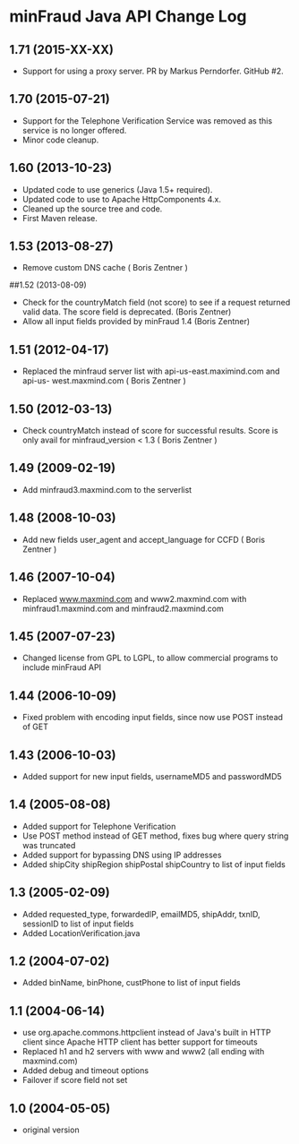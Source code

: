 # minFraud Java API Change Log

## 1.71 (2015-XX-XX)

* Support for using a proxy server. PR by Markus Perndorfer. GitHub #2.

## 1.70 (2015-07-21)

* Support for the Telephone Verification Service was removed as this service
  is no longer offered.
* Minor code cleanup.

## 1.60 (2013-10-23)

* Updated code to use generics (Java 1.5+ required).
* Updated code to use to Apache HttpComponents 4.x.
* Cleaned up the source tree and code.
* First Maven release.

## 1.53 (2013-08-27)

* Remove custom DNS cache ( Boris Zentner )

##1.52 (2013-08-09)

* Check for the countryMatch field (not score) to see if a request returned
  valid data. The score field is deprecated. (Boris Zentner)
* Allow all input fields provided by minFraud 1.4 (Boris Zentner)

## 1.51 (2012-04-17)

* Replaced the minfraud server list with api-us-east.maximind.com and api-us-
  west.maxmind.com ( Boris Zentner )

## 1.50 (2012-03-13)

* Check countryMatch instead of score for successful results. Score is only
  avail for minfraud_version < 1.3 ( Boris Zentner )

## 1.49 (2009-02-19)

* Add minfraud3.maxmind.com to the serverlist

## 1.48 (2008-10-03)

* Add new fields user_agent and accept_language for CCFD ( Boris Zentner )

## 1.46 (2007-10-04)

* Replaced www.maxmind.com and www2.maxmind.com with minfraud1.maxmind.com and
  minfraud2.maxmind.com

## 1.45 (2007-07-23)

* Changed license from GPL to LGPL, to allow commercial programs to include
  minFraud API

## 1.44 (2006-10-09)

* Fixed problem with encoding input fields, since now use POST instead of GET

## 1.43 (2006-10-03)

* Added support for new input fields, usernameMD5 and passwordMD5

## 1.4 (2005-08-08)

* Added support for Telephone Verification
* Use POST method instead of GET method, fixes bug where query string was
  truncated
* Added support for bypassing DNS using IP addresses
* Added shipCity shipRegion shipPostal shipCountry to list of input fields

## 1.3 (2005-02-09)

* Added requested_type, forwardedIP, emailMD5, shipAddr, txnID, sessionID to
  list of input fields
* Added LocationVerification.java

## 1.2 (2004-07-02)

* Added binName, binPhone, custPhone to list of input fields

## 1.1 (2004-06-14)

* use org.apache.commons.httpclient instead of Java's built in HTTP client
  since Apache HTTP client has better support for timeouts
* Replaced h1 and h2 servers with www and www2 (all ending with maxmind.com)
* Added debug and timeout options
* Failover if score field not set

## 1.0 (2004-05-05)

* original version
